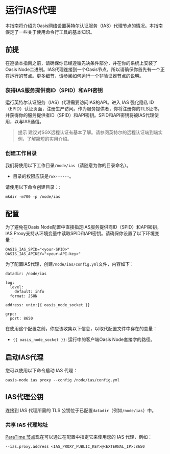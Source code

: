 # 运行IAS代理

本指南将介绍为Oasis网络设置英特尔认证服务（IAS）代理节点的情况。本指南假定了一些关于使用命令行工具的基本知识。

## 前提

在遵循本指南之前，请确保你已经遵循先决条件部分，并在你的系统上安装了Oasis Node二进制。IAS代理连接到一个Oasis节点，所以请确保你首先有一个正在运行的节点。更多细节，请参阅如何运行一个非验证器节点的说明。

### 获得IAS服务提供商ID（SPID）和API密钥

运行英特尔认证服务（IAS）代理需要访问IAS的API。进入 IAS 强化隐私 ID（EPID）认证页面，注册生产访问。作为服务提供者，你将注册你的TLS证书，并获得你的服务提供者ID（SPID）和API密钥。SPID和API密钥将被IAS代理使用，以与IAS通信。

> 提示  建议对SGX远程认证有基本了解。请参阅英特尔的远程认证端到端实例，了解简短的实用介绍。

### **创建工作目录**

我们将使用以下工作目录`/node/ias`（请随意为你的目录命名）。

- 目录的权限应该是`rwx------`。

请使用以下命令创建目录：:

```
mkdir -m700 -p /node/ias

```

## 配置

为了避免在Oasis Node配置中直接指定IAS服务提供商ID（SPID）和API密钥，IAS Proxy支持从环境变量中读取SPID和API密钥。请确保你设置了以下环境变量：

```
OASIS_IAS_SPID="<your-SPID>"
OASIS_IAS_APIKEY="<your-API-key>"

```

为了配置IAS代理，创建`/node/ias/config.yml`文件，内容如下：

```
datadir: /node/ias

log:
  level:
    default: info
  format: JSON

address: unix:{{ oasis_node_socket }}

grpc:
  port: 8650

```

在使用这个配置之前，你应该收集以下信息，以取代配置文件中存在的变量：

- `{{ oasis_node_socket }}`: 运行中的客户端Oasis Node套接字的路径。

## 启动IAS代理

您可以使用以下命令启动 IAS 代理：

```
oasis-node ias proxy --config /node/ias/config.yml

```

## IAS代理公钥

连接到 IAS 代理所需的 TLS 公钥位于已配置`datadir`（例如`/node/ias`）中。

### **共享 IAS 代理地址[](https://docs.oasis.dev/general/run-a-node/set-up-your-node/run-an-ias-proxy#share-ias-proxy-address-)**

[ParaTime 节点](https://docs.oasis.dev/general/run-a-node/set-up-your-node/run-a-paratime-node)现在可以通过在配置中指定它来使用您的 IAS 代理，例如：

```
--ias.proxy.address <IAS_PROXY_PUBLIC_KEY>@<EXTERNAL_IP>:8650

```